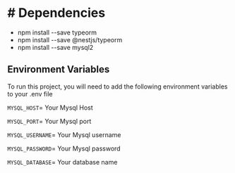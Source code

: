# # Dependencies

- npm install --save typeorm
- npm install --save @nestjs/typeorm
- npm install --save mysql2

## Environment Variables

To run this project, you will need to add the following environment variables to your .env file

`MYSQL_HOST`= Your Mysql Host

`MYSQL_PORT`= Your Mysql port

`MYSQL_USERNAME`= Your Mysql username

`MYSQL_PASSWORD`= Your Mysql password

`MYSQL_DATABASE`= Your database name
